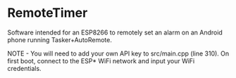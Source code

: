 # RemoteTimer
 
Software intended for an ESP8266 to remotely set an alarm on an Android phone running Tasker+AutoRemote.

NOTE - You will need to add your own API key to src/main.cpp (line 310). On first boot, connect to the ESP* WiFi network and input your WiFi credentials.